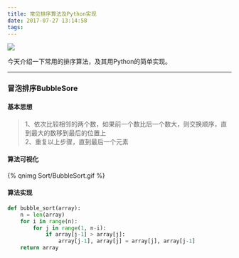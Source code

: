 ```yaml
---
title: 常见排序算法及Python实现
date: 2017-07-27 13:14:58
tags:
---
```


<img src="http://otnawj8bh.bkt.clouddn.com/images/Sort/sort.png?imageView2/1/w/800/h/310" />

今天介绍一下常用的排序算法，及其用Python的简单实现。
<!--more-->

---

### 冒泡排序BubbleSore

#### 基本思想

<blockquote>
	1、依次比较相邻的两个数，如果前一个数比后一个数大，则交换顺序，直到最大的数移到最后的位置上
	<br>
	2、重复以上步骤，直到最后一个元素
</blockquote>

#### 算法可视化

{% qnimg Sort/BubbleSort.gif %}

#### 算法实现

```Python
def bubble_sort(array):
    n = len(array)
    for i in range(n):
        for j in range(1, n-i):
            if array[j-1] > array[j]:
                array[j-1], array[j] = array[j], array[j-1]
    return array
```